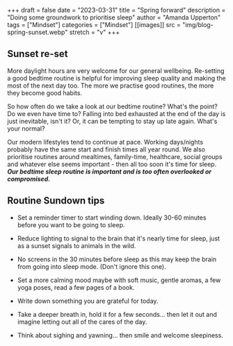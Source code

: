 +++ 
draft = false
date = "2023-03-31"
title = "Spring forward"
description = "Doing some groundwork to prioritise sleep"
author = "Amanda Upperton"
tags = ["Mindset"]
categories = ["Mindset"]
[[images]]
  src = "img/blog-spring-sunset.webp"
  stretch = "v"
+++

## Sunset re-set

More daylight hours are very welcome for our general wellbeing.  Re-setting a good bedtime routine is helpful for improving sleep quality and making the most of the next day too. The more we practise good routines, the more they become good habits.

So how often do we take a look at our bedtime routine? What's the point? Do we even have time to? Falling into bed exhausted at the end of the day is just inevitable, isn't it? Or, it can be tempting to stay up late again. What's your normal?

Our modern lifestyles tend to continue at pace. Working days/nights probably have the same start and finish times all year round. We also prioritise routines around mealtimes, family-time, healthcare, social groups and whatever else seems important - then all too soon it's time for sleep.  ***Our bedtime sleep routine is important and is too often overlooked or compromised.***

## Routine Sundown tips



* Set a reminder timer to start winding down.  Ideally 30-60 minutes before you want to be going to sleep.

* Reduce lighting to signal to the brain that it's nearly time for sleep, just as a sunset signals to animals in the wild.

* No screens in the 30 minutes before sleep as this may keep the brain from going into sleep mode. (Don't ignore this one).

* Set a more calming mood maybe with soft music, gentle aromas, a few yoga poses, read a few pages of a book. 

* Write down something you are grateful for today.

* Take a deeper breath in, hold it for a few seconds... then let it out and imagine letting out all of the cares of the day.

* Think about sighing and yawning... then smile and welcome sleepiness.











